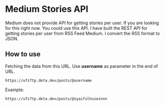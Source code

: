 # Medium Stories API
Medium does not provide API for getting stories per user. If you are looking for this right now. You could use this API. I have built the REST API for getting stories per user from RSS Feed Medium. I convert the RSS format to JSON.

## How to use
Fetching the data from this URL. Use **username** as parameter in the end of URL.

    https://ufz7tp.deta.dev/posts/@username
 Example:

    https://ufz7tp.deta.dev/posts/@syaifulhuseinnn
